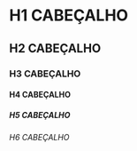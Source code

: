 # H1 CABEÇALHO
## H2 CABEÇALHO
### H3 CABEÇALHO
#### H4 CABEÇALHO
##### H5 CABEÇALHO
###### H6 CABEÇALHO
